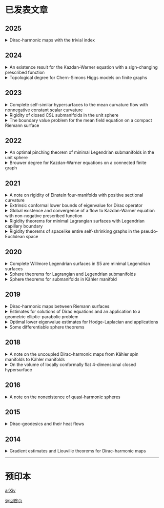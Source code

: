 # 已发表文章

## 2025
<details>
<summary>Dirac-harmonic maps with the trivial index</summary>

Jost, Jürgen; **Sun, Linlin**; Zhu, Jingyong  
[Sci. China Math. 68 (2025), no. 4, 917-938.](https://doi.org/10.1007/s11425-023-2283-0)
</details>

## 2024
<details>
<summary>An existence result for the Kazdan-Warner equation with a sign-changing prescribed function</summary>

**Sun, Linlin**; Zhu, Jingyong  
[Calc. Var. Partial Differential Equations 63 (2024), no. 2, Paper No. 52, 16 pp.](https://doi.org/10.1007/s00526-023-02659-4)
</details>

<details>
<summary>Topological degree for Chern-Simons Higgs models on finite graphs</summary>

Li, Jiayu; **Sun, Linlin**; Yang, Yunyan  
[Calc. Var. Partial Differential Equations 63 (2024), no. 4, Paper No. 81, 21 pp.](https://doi.org/10.1007/s00526-024-02706-8)  
</details>

## 2023
<details>
<summary>Complete self-similar hypersurfaces to the mean curvature flow with nonnegative constant scalar curvature</summary>

Luo, Yong; **Sun, Linlin**; Yin, Jiabin  
[Front. Math. 18 (2023), no. 2, 417–430.](https://doi.org/10.1007/s11464-021-0229-x)  
</details>

<details>
<summary>Rigidity of closed CSL submanifolds in the unit sphere</summary>

Luo, Yong; **Sun, Linlin**  
[Ann. Inst. H. Poincaré C Anal. Non Linéaire 40 (2023), no. 3, 531–555.](https://doi.org/10.4171/aihpc/50)  
</details>

<details>
<summary>The boundary value problem for the mean field equation on a compact Riemann surface</summary>

Li, Jiayu; **Sun, Linlin**; Yang, Yunyan  
[Sci. China Math. 66 (2023), no. 1, 115–142.](https://doi.org/10.1007/s11425-021-1962-5)  
</details>

## 2022
<details>
<summary>An optimal pinching theorem of minimal Legendrian submanifolds in the unit sphere</summary>

Luo, Yong; **Sun, Linlin**; Yin, Jiabin  
[Calc. Var. Partial Differential Equations 61 (2022), no. 5, Paper No. 192, 18 pp.](https://doi.org/10.1007/s00526-022-02304-6)  
</details>

<details>
<summary>Brouwer degree for Kazdan-Warner equations on a connected finite graph</summary>

**Sun, Linlin**; Wang, Liuquan  
[Adv. Math. 404 (2022), part B, Paper No. 108422, 29 pp.](https://doi.org/10.1016/j.aim.2022.108422)  
</details>

## 2021
<details>
<summary>A note on rigidity of Einstein four-manifolds with positive sectional curvature</summary>

Cui, Qing; **Sun, Linlin**  
[Manuscripta Math. 165 (2021), no. 1-2, 269–282.](https://doi.org/10.1007/s00229-020-01217-y)  
</details>

<details>
<summary>Extrinsic conformal lower bounds of eigenvalue for Dirac operator</summary>

Chen, Qun; **Sun, Linlin**  
[Math. Z. 297 (2021), no. 3-4, 1659–1671.](https://doi.org/10.1007/s00209-020-02573-x)  
</details>

<details>
<summary>Global existence and convergence of a flow to Kazdan-Warner equation with non-negative prescribed function</summary>

**Sun, Linlin**; Zhu, Jingyong  
[Calc. Var. Partial Differential Equations 60 (2021), no. 1, Paper No. 42, 26 pp.](https://doi.org/10.1007/s00526-020-01873-8)  
</details>

<details>
<summary>Rigidity theorems for minimal Lagrangian surfaces with Legendrian capillary boundary</summary>

Luo, Yong; **Sun, Linlin**  
[Adv. Math. 393 (2021), Paper No. 108124, 15 pp.](https://doi.org/10.1016/j.aim.2021.108124)  
</details>

<details>
<summary>Rigidity theorems of spacelike entire self-shrinking graphs in the pseudo-Euclidean space</summary>

Qiu, Hongbing; **Sun, Linlin**  
[J. Funct. Anal. 281 (2021), no. 9, Paper No. 109189, 24 pp.](https://doi.org/10.1016/j.jfa.2021.109189)  
</details>

## 2020
<details>
<summary>Complete Willmore Legendrian surfaces in S5 are minimal Legendrian surfaces</summary>

Luo, Yong; **Sun, Linlin**  
[Ann. Global Anal. Geom. 58 (2020), no. 2, 177–189.](https://doi.org/10.1007/s10455-020-09719-4)  
</details>

<details>
<summary>Sphere theorems for Lagrangian and Legendrian submanifolds</summary>

Sun, Jun; **Sun, Linlin**  
[Calc. Var. Partial Differential Equations 59 (2020), no. 4, Paper No. 125, 29 pp.](https://doi.org/10.1007/s00526-020-01797-3)  
</details>

<details>
<summary>Sphere theorems for submanifolds in Kähler manifold</summary>

Sun, Jun; **Sun, Linlin**  
[Math. Res. Lett. 27 (2020), no. 4, 1195–1236.](https://dx.doi.org/10.4310/MRL.2020.v27.n4.a10)  
</details>

## 2019
<details>
<summary>Dirac-harmonic maps between Riemann surfaces</summary>

Chen, Qun; Jost, Jürgen; **Sun, Linlin**; Zhu, Miaomiao  
[Asian J. Math. 23 (2019), no. 1, 107–125.](https://dx.doi.org/10.4310/AJM.2019.v23.n1.a6)  
</details>

<details>
<summary>Estimates for solutions of Dirac equations and an application to a geometric elliptic-parabolic problem</summary>

Chen, Qun; Jost, Jürgen; **Sun, Linlin**; Zhu, Miaomiao  
[J. Eur. Math. Soc. (JEMS) 21 (2019), no. 3, 665–707.](https://doi.org/10.4171/JEMS/847)  
</details>

<details>
<summary>Optimal lower eigenvalue estimates for Hodge-Laplacian and applications</summary>

Cui, Qing; **Sun, Linlin**  
[J. Differential Equations 266 (2019), no. 12, 8320–8343.](https://doi.org/10.1016/j.jde.2018.12.032)  
</details>

<details>
<summary>Some differentiable sphere theorems</summary>

Cui, Qing; **Sun, Linlin**  
[Calc. Var. Partial Differential Equations 58 (2019), no. 2, Paper No. 43, 24 pp.](https://doi.org/10.1007/s00526-019-1487-2)  
</details>

## 2018
<details>
<summary>A note on the uncoupled Dirac-harmonic maps from Kähler spin manifolds to Kähler manifolds</summary>

**Sun, Linlin**  
[Manuscripta Math. 155 (2018), no. 1-2, 197–208.](https://doi.org/10.1007/s00229-017-0941-8)  
</details>

<details>
<summary>On the volume of locally conformally flat 4-dimensional closed hypersurface</summary>

Cui, Qing; **Sun, Linlin**  
[Proc. Amer. Math. Soc. 146 (2018), no. 2, 759–771.](https://doi.org/10.1090/proc/13855)  
</details>

## 2016
<details>
<summary>A note on the nonexistence of quasi-harmonic spheres</summary>

Li, Jiayu; **Sun, Linlin**  
[Calc. Var. Partial Differential Equations 55 (2016), no. 6, Art. 151, 13 pp.](https://doi.org/10.1007/s00526-016-1076-6)  
</details>

## 2015
<details>
<summary>Dirac-geodesics and their heat flows</summary>

Chen, Qun; Jost, Jürgen; **Sun, Linlin**; Zhu, Miaomiao  
[Calc. Var. Partial Differential Equations 54 (2015), no. 3, 2615–2635.](https://doi.org/10.1007/s00526-015-0877-3)  
</details>

## 2014
<details>
<summary>Gradient estimates and Liouville theorems for Dirac-harmonic maps</summary>

Chen, Qun; Jost, Jürgen; **Sun, Linlin**  
[J. Geom. Phys. 76 (2014), 66–78.](http://dx.doi.org/10.1016/j.geomphys.2013.10.011)  
</details>

---

# 预印本
[arXiv](https://arxiv.org/a/sun_l_3.html)

[返回首页](index.md)
